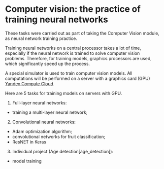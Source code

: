 # Computer vision: the practice of training neural networks
These tasks were carried out as part of taking the Computer Vision module, as neural network training practice.  

Training neural networks on a central processor takes a lot of time, especially if the neural network is trained to solve computer vision problems. Therefore, for training models, graphics processors are used, which significantly speed up the process.

A special simulator is used to train computer vision models. All computations will be performed on a server with a graphics card (GPU) [Yandex Compute Cloud](https://yandex.cloud/ru/services/compute?utm_referrer=https%3A%2F%2Fpracticum.yandex.ru%2F).

Here are 5 tasks for training models on servers with GPU.

1. Full-layer neural networks:
  * training a multi-layer neural network;
2. Convolutional neural networks:
  * Adam optimization algorithm;
  * convolutional networks for fruit classification;
  * ResNET in Keras
3. Individual project (Age detection[age_detection]):
  * model training

